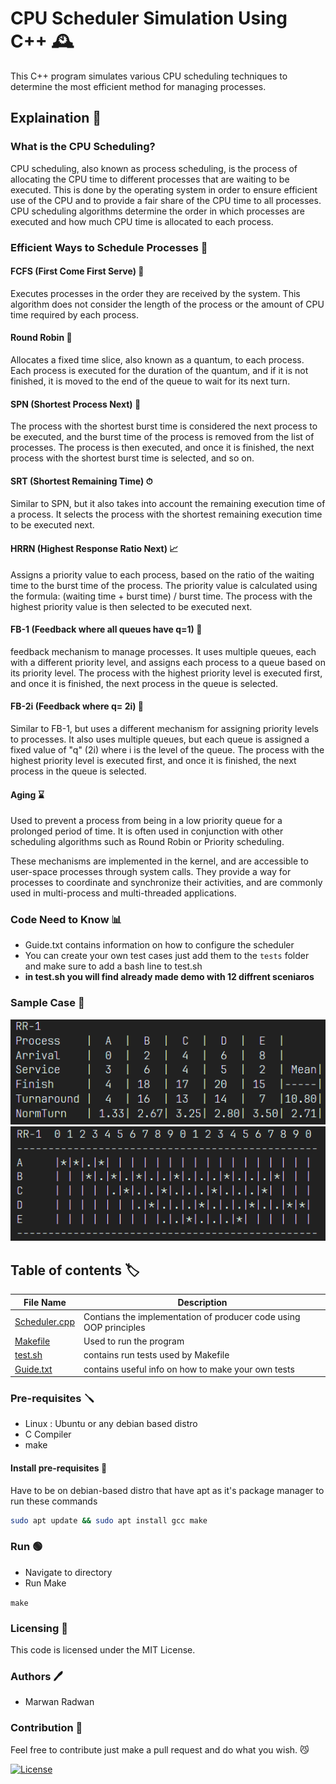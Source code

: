 # CPU Scheduler Simulation Using C++ 🕰️

This C++ program simulates various CPU scheduling techniques to determine the most efficient method for managing processes.

## Explaination 📖

### What is the CPU Scheduling?

CPU scheduling, also known as process scheduling, is the process of allocating the CPU time to different processes that are waiting to be executed. This is done by the operating system in order to ensure efficient use of the CPU and to provide a fair share of the CPU time to all processes. CPU scheduling algorithms determine the order in which processes are executed and how much CPU time is allocated to each process.

### Efficient Ways to Schedule Processes 🚀

#### FCFS (First Come First Serve) 🚪

Executes processes in the order they are received by the system. This algorithm does not consider the length of the process or the amount of CPU time required by each process.

#### Round Robin 🔄

Allocates a fixed time slice, also known as a quantum, to each process. Each process is executed for the duration of the quantum, and if it is not finished, it is moved to the end of the queue to wait for its next turn.

#### SPN (Shortest Process Next) 📏

The process with the shortest burst time is considered the next process to be executed, and the burst time of the process is removed from the list of processes. The process is then executed, and once it is finished, the next process with the shortest burst time is selected, and so on.

#### SRT (Shortest Remaining Time) ⏱

Similar to SPN, but it also takes into account the remaining execution time of a process. It selects the process with the shortest remaining execution time to be executed next.

#### HRRN (Highest Response Ratio Next) 📈 

Assigns a priority value to each process, based on the ratio of the waiting time to the burst time of the process. The priority value is calculated using the formula: (waiting time + burst time) / burst time. The process with the highest priority value is then selected to be executed next.

#### FB-1 (Feedback where all queues have q=1) 🔗

feedback mechanism to manage processes. It uses multiple queues, each with a different priority level, and assigns each process to a queue based on its priority level. The process with the highest priority level is executed first, and once it is finished, the next process in the queue is selected.

#### FB-2i (Feedback where q= 2i) 🔁

Similar to FB-1, but uses a different mechanism for assigning priority levels to processes. It also uses multiple queues, but each queue is assigned a fixed value of "q" (2i) where i is the level of the queue. The process with the highest priority level is executed first, and once it is finished, the next process in the queue is selected.

#### Aging ⌛

Used to prevent a process from being in a low priority queue for a prolonged period of time. It is often used in conjunction with other scheduling algorithms such as Round Robin or Priority scheduling.

These mechanisms are implemented in the kernel, and are accessible to user-space processes
through system calls. They provide a way for processes to coordinate and synchronize their
activities, and are commonly used in multi-process and multi-threaded applications.

### Code Need to Know 📊

* Guide.txt contains information on how to configure the scheduler
* You can create your own test cases just add them to the `tests` folder and make sure to add a bash line to test.sh
* **in test.sh you will find already made demo with 12 diffrent sceniaros**

### Sample Case 🔬

<p align="center" width="100%">
<img src="samples/roundrobin_stats.png">
<img src="samples/roundrobin_trace.png">
</p>

## Table of contents :label:

| File Name | Description                                                                                      |
|-----------|--------------------------------------------------------------------------------------------------|
| [Scheduler.cpp](https://github.com/XMaroRadoX/CPU-Scheduling-Techinques-Using-CPP/blob/master/Scheduler.cpp)   | Contians the implementation of producer code using OOP principles|
| [Makefile](https://github.com/XMaroRadoX/CPU-Scheduling-Techinques-Using-CPP/blob/master/Makefile)  | Used to run the program                                                                          |
| [test.sh](https://github.com/XMaroRadoX/CPU-Scheduling-Techinques-Using-CPP/blob/master/test.sh)| contains run tests used by Makefile|
| [Guide.txt](https://github.com/XMaroRadoX/CPU-Scheduling-Techinques-Using-CPP/blob/master/guide.txt)| contains useful info on how to make your own tests

### Pre-requisites :screwdriver:

* Linux : Ubuntu or any debian based distro
* C Compiler
* make

#### Install pre-requisites :toolbox:

Have to be on debian-based distro that have apt as it's package manager to run these commands

```sh
sudo apt update && sudo apt install gcc make

```

### Run :green_circle:

* Navigate to directory
* Run Make

`make`

### Licensing :pencil:

This code is licensed under the MIT License.

### Authors :pen:

* Marwan Radwan

### Contribution :clinking_glasses:

Feel free to contribute just make a pull request and do what you wish. 😼

[![License](https://img.shields.io/badge/License-MIT-red.svg)](https://opensource.org/licenses/MIT)
